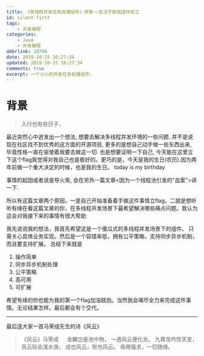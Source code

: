 ```yaml
---
title: 《多线程并发任务处理组件》序章——生活不能就这样悲泣
id: silent-first
tags:
    - 并发编程
categories: 
    - Java
    - 并发编程
abbrlink: 10708
date: 2019-10-15 16:27:34
updated: 2019-10-15 16:27:34
comments: true
excerpt: 一个小小的并发任务处理组件.
---
```


# 背景

>入行也有些日子，

最近突然心中迸发出一个想法, 想要去解决多线程并发环境的一些问题. 并不是说现在社区找不到优秀的这方面的开源项目, 更多的是想自己动手做一些东西出来, 毕竟性格一直在驱使着我要去做这一切. 也是想要证明一下自己, 今天能在这里立下这个flag我觉得对我自己也是极好的。更巧的是，今天是我的生日(农历).因为两年前做一个重大决定的时候，也是我的生日。 today is my birthday

事情的起因或者说是导火索, 会在另外一篇文章<因为一个线程池引发的"血案">讲一下.

所以有这篇文章两个原因，一是自己开始准备着手做这件事情立flag，二就是想听听有缘在看这篇文章的你，在多线程并发场景下最希望解决哪些痛点问题。我认为这会对我接下来的事情有很大帮助

我先说说我的想法，我首先希望这是一个傻瓜式的多线程并发场景下的组件。
只需关心具体业务实现。然后是一个容错率低，拥有公平策略，支持同步异步机制，而且要支持扩展。
总结下来就是

 1. 操作简单
 2. 同步异步机制处理
 3. 公平策略
 4. 高可用
 5. 可扩展

希望有缘的你也能为我的第一个flag加油鼓劲。当然我会竭尽全力来完成这件事情。无论结果怎样。最后都会有个交代。

---
最后送大家一首马荣成先生的诗《风云》

>《风云》马荣成
>　
>金麟岂是池中物， 一遇风云便化龙。
九霄龙吟惊天变， 风云际会浅水游。 
成也风云，败也风云。 
毋用强求，一切随缘。

